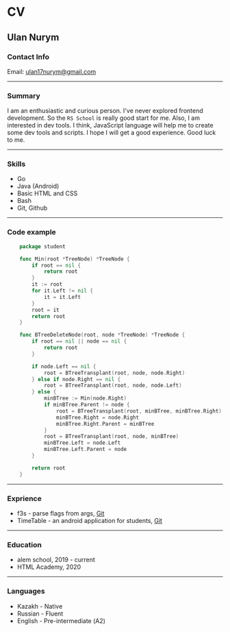 # CV

Ulan Nurym
---
### Contact Info
Email: ulan17nurym@gmail.com

---
### Summary
I am an enthusiastic and curious person. I've never explored frontend development. So the `RS School` is really good start for me. Also, I am interested in dev tools. I think, JavaScript language will help me to create some dev tools and scripts. I hope I will get a good experience. Good luck to me.

---
### Skills
- Go
- Java (Android)
- Basic HTML and CSS
- Bash
- Git, Github

---
### Code example
```Go
    package student

    func Min(root *TreeNode) *TreeNode {
    	if root == nil {
    		return root
    	}
    	it := root
    	for it.Left != nil {
    		it = it.Left
    	}
    	root = it
    	return root
    }

    func BTreeDeleteNode(root, node *TreeNode) *TreeNode {
    	if root == nil || node == nil {
    		return root
    	}

    	if node.Left == nil {
    		root = BTreeTransplant(root, node, node.Right)
    	} else if node.Right == nil {
    		root = BTreeTransplant(root, node, node.Left)
    	} else {
    		minBTree := Min(node.Right)
    		if minBTree.Parent != node {
    			root = BTreeTransplant(root, minBTree, minBTree.Right)
    			minBTree.Right = node.Right
    			minBTree.Right.Parent = minBTree
    		}
    		root = BTreeTransplant(root, node, minBTree)
    		minBTree.Left = node.Left
    		minBTree.Left.Parent = node
    	}

    	return root
    }
```
---
### Exprience
- f3s - parse flags from args, [Git](https://github.com/enthusiast17/f3s)
- TimeTable - an android application for students, [Git](https://github.com/ulan17/timetable)

---
### Education
- alem school, 2019 - current
- HTML Academy, 2020

---
### Languages
- Kazakh - Native
- Russian - Fluent
- English - Pre-intermediate (А2)
